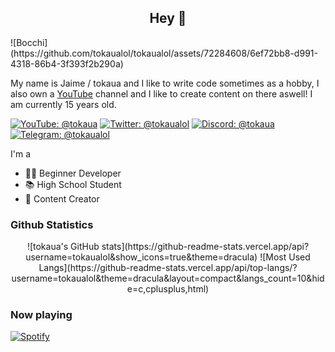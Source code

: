 <h2 align="center">Hey 👋</h2>
![Bocchi](https://github.com/tokaualol/tokaualol/assets/72284608/6ef72bb8-d991-4318-86b4-3f393f2b290a)

My name is Jaime / tokaua and I like to write code sometimes as a hobby, I also own a [YouTube](https://youtube.com/@tokaua) channel and I like to create content on there aswell! I am currently 15 years old.

[![YouTube: @tokaua](https://img.shields.io/badge/-@tokaua-white?style=flat-square&logo=YouTube&logoColor=fe0002)](https://youtube.com/@tokaua)
[![Twitter: @tokaualol](https://img.shields.io/badge/-@tokaualol-000000?style=flat-square&logo=X&logoColor=white)](https://twitter.com/@tokaualol)
[![Discord: @tokaua](https://img.shields.io/badge/-tokaua-586aea?style=flat-square&logo=Discord&logoColor=white)](https://discord.gg/734Rv6XguJ)
[![Telegram: @tokaualol](https://img.shields.io/badge/-@tokaualol-white?style=flat-square&logo=Telegram&logoColor=0088cc)](https://t.me/tokaualol)

I'm a
* 🐱‍💻 Beginner Developer
* 📚 High School Student
* 📸 Content Creator

### Github Statistics
<p align="center">
![tokaua's GitHub stats](https://github-readme-stats.vercel.app/api?username=tokaualol&show_icons=true&theme=dracula) ![Most Used Langs](https://github-readme-stats.vercel.app/api/top-langs/?username=tokaualol&theme=dracula&layout=compact&langs_count=10&hide=c,cplusplus,html)
</p>

### Now playing
[![Spotify](https://spotify-github-profile.vercel.app/api/view?uid=9z03hkwawjjd1k520hjfam109&cover_image=true&theme=natemoo-re&show_offline=true&background_color=121212&interchange=false&bar_color=ec688d&bar_color_cover=false)](https://github.com/kittinan/spotify-github-profile)
